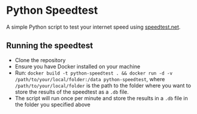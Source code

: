 # Python Speedtest

A simple Python script to test your internet speed using [speedtest.net](https://www.speedtest.net/).

## Running the speedtest
- Clone the repository
- Ensure you have Docker installed on your machine
- Run: `docker build -t python-speedtest . && docker run -d -v /path/to/your/local/folder:/data python-speedtest`, where `/path/to/your/local/folder` is the path to the folder where you want to store the results of the speedtest as a `.db` file.
- The script will run once per minute and store the results in a `.db` file in the folder you specified above